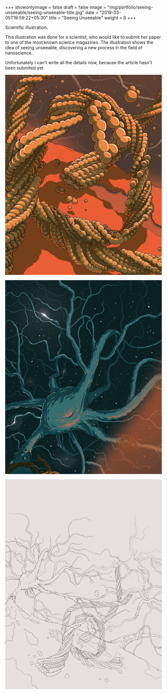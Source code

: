 +++
showonlyimage = false
draft = false
image = "img/portfolio/seeing-unseeable/seeing-unseeable-title.jpg"
date = "2019-03-05T19:59:22+05:30"
title = "Seeing Unseeable"
weight = 8
+++

Scientific illustration.
<!--more-->

This illustration was done for a scientist, who would like to submit her paper to one of the most known science magazines. The illustration shows the idea of seeing unseeable, discovering a new process in the field of nanoscience.

Unfortunately I can't write all the details now, because the article hasn't been submited yet.


![Seeing-Unseeable](/img/portfolio/seeing-unseeable/seeing-unseeable-title.jpg)

![Seeing-Unseeable](/img/portfolio/seeing-unseeable/seeing-unseeable-02.jpg)



![Seeing-Unseeable](/img/portfolio/seeing-unseeable/seeing-unseeable-process.gif)